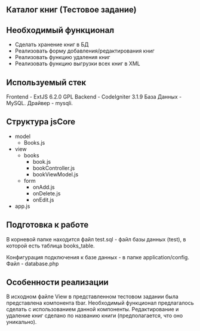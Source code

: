 ## Каталог книг (Тестовое задание)

## Необходимый функционал

- Сделать хранение книг в БД
- Реализовать форму добавления/редактирования книг
- Реализовать функцию удаления книг 
- Реализовать функцию выгрузки всех книг в XML

## Используемый стек

Frontend - ExtJS 6.2.0 GPL
Backend - CodeIgniter 3.1.9
База Данных - MySQL. Драйвер - mysqli.

## Структура jsCore

- model
	- Books.js
- view
	- books
		- book.js
		- bookController.js
		- bookViewModel.js
	- form
		- onAdd.js
		- onDelete.js
		- onEdit.js
- app.js

## Подготовка к работе

В корневой папке находится файл test.sql - файл базы данных (test), в которой есть таблица books_table.

Конфигурация подключения к базе данных - в папке application/config. Файл - database.php

## Особенности реализации

В исходном файле View в представленном тестовом задании была представлена компонента tbar.
Необходимый функционал предлагалось сделать с использованием данной компоненты.
Редактирование и удаление книг сделано по названию книги (предполагается, что оно уникально).





